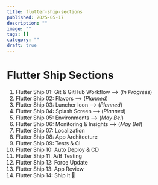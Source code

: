 ```yaml
---
title: flutter-ship-sections
published: 2025-05-17
description: ""
image: ""
tags: []
category: ""
draft: true
---
```


# Flutter Ship Sections

1. Flutter Ship 01: Git & GitHub Workflow --> (_In Progress_)
2. Flutter Ship 02: Flavors --> (_Planned_)
3. Flutter Ship 03: Luncher Icon --> (_Planned_)
4. Flutter Ship 04: Splash Screen --> (_Planned_)
5. Flutter Ship 05: Environments --> (_May Be!_)
6. Flutter Ship 06: Monitoring & Insights --> (_May Be!_)
7. Flutter Ship 07: Localization
8. Flutter Ship 08: App Architecture
9. Flutter Ship 09: Tests & CI
10. Flutter Ship 10: Auto Deploy & CD
11. Flutter Ship 11: A/B Testing
12. Flutter Ship 12: Force Update
13. Flutter Ship 13: App Review
14. Flutter Ship 14: Ship It 🚀

